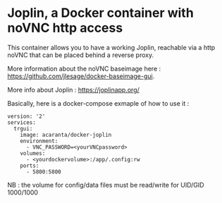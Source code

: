 # Joplin, a Docker container with noVNC http access
This container allows you to have a working Joplin, reachable via a http noVNC that can be placed behind a reverse proxy.

More information about the noVNC baseimage here : https://github.com/jlesage/docker-baseimage-gui.

More info about Joplin : https://joplinapp.org/

Basically, here is a docker-compose exmaple of how to use it :
```
version: '2'
services:
  trgui:
    image: acaranta/docker-joplin
    environment:
      - VNC_PASSWORD=<yourVNCpassword>
    volumes:
      - <yourdockervolume>:/app/.config:rw
    ports:
      - 5800:5800
```

NB : the volume for config/data files must be read/write for UID/GID 1000/1000
